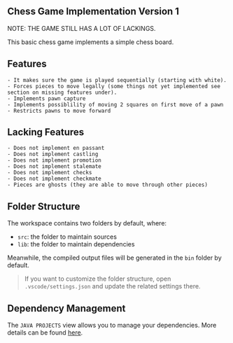 ## Chess Game Implementation Version 1
NOTE: THE GAME STILL HAS A LOT OF LACKINGS.

This basic chess game implements a simple chess board.

## Features
    - It makes sure the game is played sequentially (starting with white).
    - Forces pieces to move legally (some things not yet implemented see section on missing features under).
    - Implements pawn capture
    - Implements possiblility of moving 2 squares on first move of a pawn
    - Restricts pawns to move forward

## Lacking Features
    - Does not implement en passant
    - Does not implement castling
    - Does not implement promotion
    - Does not implement stalemate
    - Does not implement checks
    - Does not implement checkmate
    - Pieces are ghosts (they are able to move through other pieces)

## Folder Structure

The workspace contains two folders by default, where:

- `src`: the folder to maintain sources
- `lib`: the folder to maintain dependencies

Meanwhile, the compiled output files will be generated in the `bin` folder by default.

> If you want to customize the folder structure, open `.vscode/settings.json` and update the related settings there.

## Dependency Management

The `JAVA PROJECTS` view allows you to manage your dependencies. More details can be found [here](https://github.com/microsoft/vscode-java-dependency#manage-dependencies).

